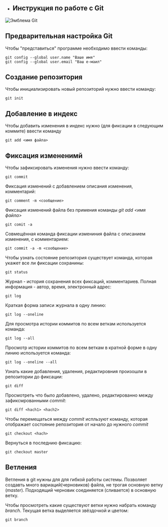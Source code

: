 * ## Инструкция по работе с Git
![Эмблема Git](card_1.png)
## Предварительная настройка Git

Чтобы "представиться" программе  необходимо ввести команды:

    git config --global user.name "Ваше имя"
    git config --global user.email "Ваш е-маил"

## Создание репозитория

Чтобы инициализировать новый репозиторий нужно ввести команду:

    git init

## Добавление в индекс

Чтобы добавить изменения в индекс нужно (для фиксации в следующим коммите) ввести команду

    git add <имя файла>

## Фиксация измененимй 

Чтобы зафиксировать изменения нужно ввести команду:

    git commit

Фиксация изменений с добавлением описания изменения, комментарий:

    git comment -m <сообщение>

Фиксация изменений файла без примения команды 
*git add <имя файла>* 

    git comit -a

Совмещённая команда фиксации измениния файла с описанием изменения, с комментарием:

    git commit -a -m <сообщение>

Чтобы узнать состояние репозитория существует команда, которая укажет все ли фиксации сохранины:

    git status

Журнал - история сохранения всех фиксаций, комментариев. Полная информация - автор, время, электронный адрес:

    git log

Краткая форма записи журнала в одну линию:

    git log --oneline

Для просмотра истории коммитов по всем веткам используется команда:

    git log --all

Просмотр истории коммитов по всем веткам  в кратной форме в одну линию используется команда:

    git log --oneline --all

Узнать какие добавления, удаления, редактировния произошли в репозитории до фиксации:

    git diff

Просмотреть что было добавлено, удалено, редактированно между зафиксмрованными *commit*:

    git diff <hach1> <hach2>

Чтобы перемещаться между *commit* испльзуют команду, которая отображает состояние репозитория от начало до нужного *commit*

    git checkout <hach>

Вернуться в последнию фиксацию:

    git checkout master

## Ветления


Ветления в git нужны для для гибкой работы системы. Позволяет создавть много вариаций(черновиков) файла, не трогая основную ветку (*master*). Подходящий черновик соединяется (сливается) в основную ветку.

Чтобы просмотреть какие существуют ветки нужно набрать команду *branch*. Текущая ветка выделяется звёздочкой и цветом:

    git branch


